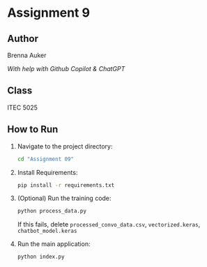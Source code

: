 # Assignment 9

## Author
Brenna Auker

*With help with Github Copilot & ChatGPT*

## Class
ITEC 5025

## How to Run

1. Navigate to the project directory:
   ```bash
   cd "Assignment 09"
   ```

2. Install Requirements:
    ```bash
    pip install -r requirements.txt
    ```

3. (Optional) Run the training code:
   ```bash
   python process_data.py
   ```

   If this fails, delete `processed_convo_data.csv`, `vectorized.keras`, `chatbot_model.keras`

4. Run the main application:
   ```bash
   python index.py
   ```